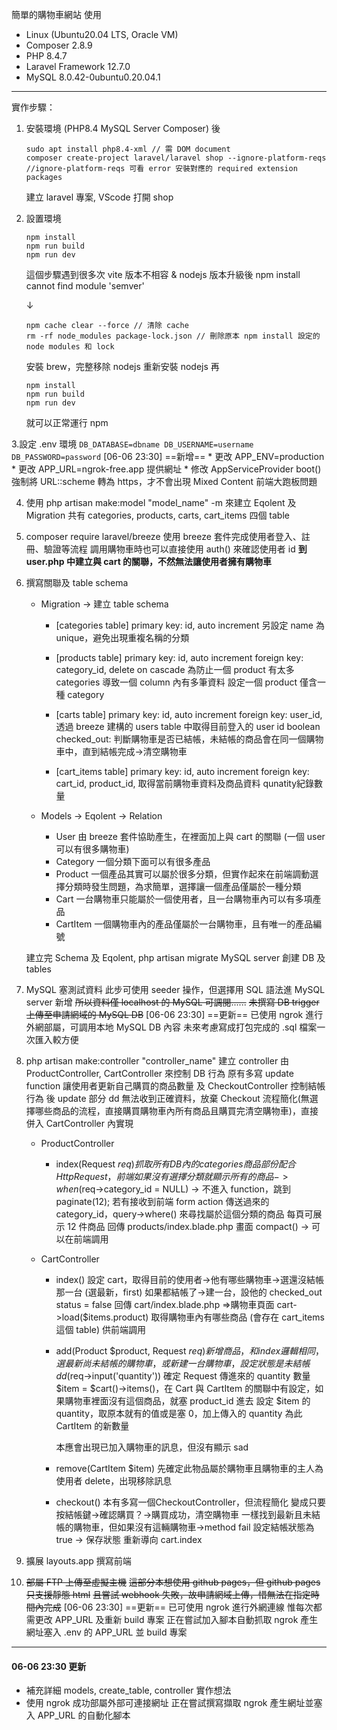簡單的購物車網站
使用
+ Linux (Ubuntu20.04 LTS, Oracle VM)
+ Composer 2.8.9
+ PHP 8.4.7
+ Laravel Framework 12.7.0
+ MySQL 8.0.42-0ubuntu0.20.04.1

---

實作步驟：
1. 安裝環境 (PHP8.4 MySQL Server Composer) 後
   ```
   sudo apt install php8.4-xml // 需 DOM document
   composer create-project laravel/laravel shop --ignore-platform-reqs
   //ignore-platform-reqs 可看 error 安裝對應的 required extension packages
   ```
   建立 laravel 專案, VScode 打開 shop
2. 設置環境
   ```
   npm install
   npm run build
   npm run dev
   ```
   這個步驟遇到很多次 vite 版本不相容 & nodejs 版本升級後
   npm install cannot find module 'semver'

    ↓
    ```
    npm cache clear --force // 清除 cache
    rm -rf node_modules package-lock.json // 刪除原本 npm install 設定的 node modules 和 lock
    ```
    安裝 brew，完整移除 nodejs
    重新安裝 nodejs 再
    ```
    npm install
    npm run build
    npm run dev
    ```
    就可以正常運行 npm

3.設定 .env 環境
    ```
    DB_DATABASE=dbname
    DB_USERNAME=username
    DB_PASSWORD=password
    ```
    [06-06 23:30] ==新增==
    * 更改 APP_ENV=production
    * 更改 APP_URL=ngrok-free.app 提供網址
    * 修改 AppServiceProvider boot()
        強制將 URL::scheme 轉為 https，才不會出現 Mixed Content 前端大跑板問題

4. 使用 php artisan make:model "model_name" -m 來建立 Eqolent 及 Migration
   共有 categories, products, carts, cart_items 四個 table
    
5. composer require laravel/breeze
   使用 breeze 套件完成使用者登入、註冊、驗證等流程
   調用購物車時也可以直接使用 auth() 來確認使用者 id
   **到 user.php 中建立與 cart 的關聯，不然無法讓使用者擁有購物車**

6. 撰寫關聯及 table schema
    * Migration -> 建立 table schema
        - [categories table]
            primary key: id, auto increment
            另設定 name 為 unique，避免出現重複名稱的分類

        - [products table]
            primary key: id, auto increment
            foreign key: category_id, delete on cascade
            為防止一個 product 有太多 categories 導致一個 column 內有多筆資料
            設定一個 product 僅含一種 category

        - [carts table]
            primary key: id, auto increment
            foreign key: user_id, 透過 breeze 建構的 users table 中取得目前登入的 user id
            boolean checked_out: 判斷購物車是否已結帳，未結帳的商品會在同一個購物車中，直到結帳完成->清空購物車

        - [cart_items table]
            primary key: id, auto increment
            foreign key: cart_id, product_id, 取得當前購物車資料及商品資料
            qunatity紀錄數量

    * Models -> Eqolent -> Relation
        - User
            由 breeze 套件協助產生，在裡面加上與 cart 的關聯 (一個 user 可以有很多購物車)
        - Category
            一個分類下面可以有很多產品
        - Product
            一個產品其實可以屬於很多分類，但實作起來在前端調動選擇分類時發生問題，為求簡單，選擇讓一個產品僅屬於一種分類
        - Cart
            一台購物車只能屬於一個使用者，且一台購物車內可以有多項產品
        - CartItem
            一個購物車內的產品僅屬於一台購物車，且有唯一的產品編號

    建立完 Schema 及 Eqolent, php artisan migrate
    MySQL server 創建 DB 及 tables
   
8. MySQL 塞測試資料
    此步可使用 seeder 操作，但選擇用 SQL 語法進 MySQL server 新增
    ~~所以資料僅 localhost 的 MySQL 可調閱......~~
    ~~未撰寫 DB trigger 上傳至申請網域的 MySQL DB~~
    [06-06 23:30] ==更新==
    已使用 ngrok 進行外網部屬，可調用本地 MySQL DB 內容
    未來考慮寫成打包完成的 .sql 檔案一次匯入較方便
   
10. php artisan make:controller "controller_name" 建立 controller
    由 ProductController, CartController 來控制 DB 行為
    原有多寫 update function 讓使用者更新自己購買的商品數量
    及 CheckoutController 控制結帳行為
    後 update 部分 dd 無法收到正確資料，放棄
    Checkout 流程簡化(無選擇哪些商品的流程，直接購買購物車內所有商品且購買完清空購物車)，直接併入 CartController 內實現

    * ProductController
        - index(Request $req)
            抓取所有 DB 內的 categories
            商品部份配合 Http Request，前端如果沒有選擇分類就顯示所有的商品 -> when($req->category_id = NULL) -> 不進入 function，跳到paginate(12);
            若有接收到前端 form action 傳送過來的 category_id，query->where() 來尋找屬於這個分類的商品
            每頁可展示 12 件商品
            回傳 products/index.blade.php 畫面
            compact() -> 可以在前端調用

    * CartController
        - index()
            設定 cart，取得目前的使用者->他有哪些購物車->選還沒結帳那一台 (選最新，first)
            如果都結帳了->建一台，設他的 checked_out status = false
            回傳 cart/index.blade.php =>購物車頁面
            cart->load($items.product) 取得購物車內有哪些商品 (會存在 cart_items 這個 table) 供前端調用

        - add(Product $product, Request $req)
            新增商品，和 index 邏輯相同，選最新尚未結帳的購物車，或新建一台購物車，設定狀態是未結帳
            dd($req->input('quantity')) 確定 Request 傳進來的 quantity 數量
            $item = $cart()->items()，在 Cart 與 CartItem 的關聯中有設定，如果購物車裡面沒有這個商品，就塞 product_id 進去
            設定 $item 的 quantity，取原本就有的值或是塞 0，加上傳入的 quantity 為此 CartItem 的新數量

            本應會出現已加入購物車的訊息，但沒有顯示 sad

        - remove(CartItem $item)
            先確定此物品屬於購物車且購物車的主人為使用者
            delete，出現移除訊息

        - checkout()
            本有多寫一個CheckoutController，但流程簡化
            變成只要按結帳鍵->確認購買？->購買成功，清空購物車
            一樣找到最新且未結帳的購物車，但如果沒有這輛購物車->method fail
            設定結帳狀態為 true -> 保存狀態
            重新導向 cart.index
    
12. 擴展 layouts.app 撰寫前端

13. ~~部屬 FTP 上傳至虛擬主機~~
    ~~這部分本想使用 github pages，但 github pages 只支援靜態 html~~
    ~~且嘗試 webhook 失敗，故申請網域上傳，惜無法在指定時間內完成~~
    [06-06 23:30] ==更新==
    已可使用 ngrok 進行外網連線
    惟每次都需更改 APP_URL 及重新 build 專案
    正在嘗試加入腳本自動抓取 ngrok 產生網址塞入 .env 的 APP_URL 並 build 專案

---
#### 06-06 23:30 更新
* 補充詳細 models, create_table, controller 實作想法
* 使用 ngrok 成功部屬外部可連接網址
    正在嘗試撰寫擷取 ngrok 產生網址並塞入 APP_URL 的自動化腳本